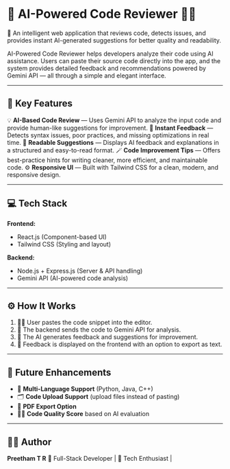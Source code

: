 

# 🤖 AI-Powered Code Reviewer 💬🧠

🚀 An intelligent web application that reviews code, detects issues, and provides instant AI-generated suggestions for better quality and readability.

AI-Powered Code Reviewer helps developers analyze their code using AI assistance. Users can paste their source code directly into the app, and the system provides detailed feedback and recommendations powered by Gemini API — all through a simple and elegant interface.

---

## 🌟 Key Features

💡 **AI-Based Code Review** — Uses Gemini API to analyze the input code and provide human-like suggestions for improvement.
🧩 **Instant Feedback** — Detects syntax issues, poor practices, and missing optimizations in real time.
📜 **Readable Suggestions** — Displays AI feedback and explanations in a structured and easy-to-read format.
🪄 **Code Improvement Tips** — Offers best-practice hints for writing cleaner, more efficient, and maintainable code.
⚙️ **Responsive UI** — Built with Tailwind CSS for a clean, modern, and responsive design.

---

## 💻 Tech Stack

**Frontend:**

* React.js (Component-based UI)
* Tailwind CSS (Styling and layout)

**Backend:**

* Node.js + Express.js (Server & API handling)
* Gemini API (AI-powered code analysis)

---

## ⚙️ How It Works

1. 👨‍💻 User pastes the code snippet into the editor.
2. 🤖 The backend sends the code to Gemini API for analysis.
3. 💬 The AI generates feedback and suggestions for improvement.
4. 🧾 Feedback is displayed on the frontend with an option to export as text.

---

## 🚧 Future Enhancements

* 🧠 **Multi-Language Support** (Python, Java, C++)
* 🗂️ **Code Upload Support** (upload files instead of pasting)
* 🧾 **PDF Export Option**
* 🧑‍💻 **Code Quality Score** based on AI evaluation

---

## 🧑‍💻 Author

**Preetham T R**
💼 Full-Stack Developer | 💬 Tech Enthusiast | 



